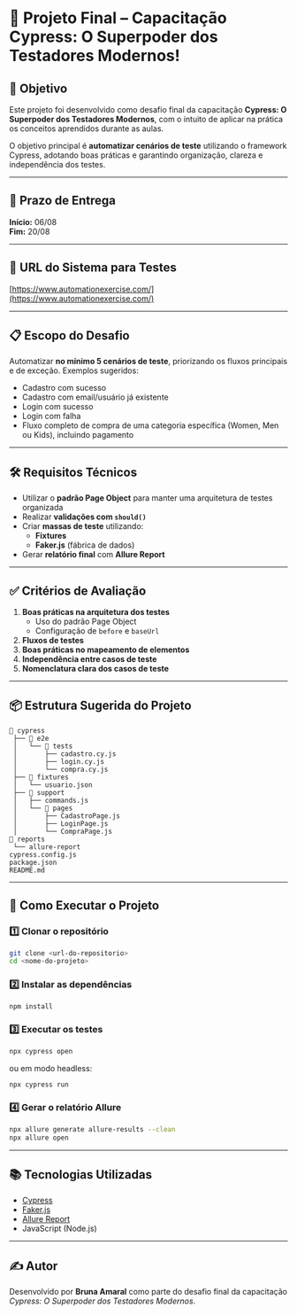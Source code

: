 # 📌 Projeto Final – Capacitação Cypress: O Superpoder dos Testadores Modernos!

## 🎯 Objetivo
Este projeto foi desenvolvido como desafio final da capacitação **Cypress: O Superpoder dos Testadores Modernos**, com o intuito de aplicar na prática os conceitos aprendidos durante as aulas.

O objetivo principal é **automatizar cenários de teste** utilizando o framework Cypress, adotando boas práticas e garantindo organização, clareza e independência dos testes.

---

## 📅 Prazo de Entrega
**Início:** 06/08  
**Fim:** 20/08

---

## 🔗 URL do Sistema para Testes
[https://www.automationexercise.com/](https://www.automationexercise.com/)

---

## 📋 Escopo do Desafio
Automatizar **no mínimo 5 cenários de teste**, priorizando os fluxos principais e de exceção. Exemplos sugeridos:

- Cadastro com sucesso  
- Cadastro com email/usuário já existente  
- Login com sucesso  
- Login com falha  
- Fluxo completo de compra de uma categoria específica (Women, Men ou Kids), incluindo pagamento  

---

## 🛠 Requisitos Técnicos
- Utilizar o **padrão Page Object** para manter uma arquitetura de testes organizada  
- Realizar **validações com `should()`**  
- Criar **massas de teste** utilizando:
  - **Fixtures**  
  - **Faker.js** (fábrica de dados)  
- Gerar **relatório final** com **Allure Report**  

---

## ✅ Critérios de Avaliação
1. **Boas práticas na arquitetura dos testes**
   - Uso do padrão Page Object  
   - Configuração de `before` e `baseUrl`
2. **Fluxos de testes**
3. **Boas práticas no mapeamento de elementos**
4. **Independência entre casos de teste**
5. **Nomenclatura clara dos casos de teste**

---

## 📦 Estrutura Sugerida do Projeto
```plaintext
📁 cypress
 ├── 📁 e2e
 │   └── 📁 tests
 │       ├── cadastro.cy.js
 │       ├── login.cy.js
 │       └── compra.cy.js
 ├── 📁 fixtures
 │   └── usuario.json
 ├── 📁 support
 │   ├── commands.js
 │   └── 📁 pages
 │       ├── CadastroPage.js
 │       ├── LoginPage.js
 │       └── CompraPage.js
📁 reports
 └── allure-report
cypress.config.js
package.json
README.md
```

---

## 🚀 Como Executar o Projeto

### 1️⃣ Clonar o repositório
```bash
git clone <url-do-repositorio>
cd <nome-do-projeto>
```

### 2️⃣ Instalar as dependências
```bash
npm install
```

### 3️⃣ Executar os testes
```bash
npx cypress open
```
ou em modo headless:
```bash
npx cypress run
```

### 4️⃣ Gerar o relatório Allure
```bash
npx allure generate allure-results --clean
npx allure open
```

---

## 📚 Tecnologias Utilizadas
- [Cypress](https://www.cypress.io/)
- [Faker.js](https://fakerjs.dev/)
- [Allure Report](https://docs.qameta.io/allure/)
- JavaScript (Node.js)

---

## ✍️ Autor
Desenvolvido por **Bruna Amaral** como parte do desafio final da capacitação *Cypress: O Superpoder dos Testadores Modernos*.
